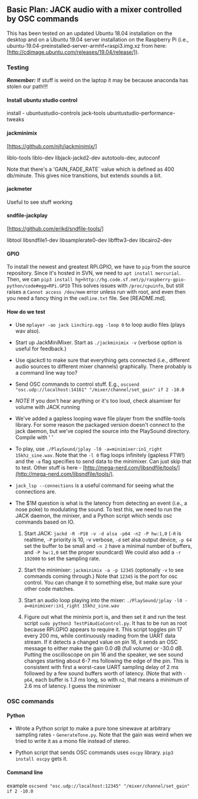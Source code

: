 

## Basic Plan: JACK audio with a mixer controlled by OSC commands

This has been tested on an updated Ubuntu 18.04 installation on the desktop and on a Ubuntu 19.04 server installation on the Raspberry Pi (i.e., ubuntu-19.04-preinstalled-server-armhf+raspi3.img.xz from here:[http://cdimage.ubuntu.com/releases/19.04/release/]).

### Testing

***Remember:*** If stuff is weird on the laptop it may be because anaconda has
stolen our path!!!

#### Install ubuntu studio control
install - ubuntustudio-controls jack-tools ubuntustudio-performance-tweaks

#### jackminimix
[https://github.com/njh/jackminimix/]

liblo-tools liblo-dev libjack-jackd2-dev autotools-dev, autoconf

Note that there's a 'GAIN_FADE_RATE` value which is defined as 400 db/minute.
This gives nice transitions, but extends sounds a bit.

#### jackmeter
Useful to see stuff working

#### sndfile-jackplay
[https://github.com/erikd/sndfile-tools/]

libtool libsndfile1-dev libsamplerate0-dev libfftw3-dev libcairo2-dev

#### GPIO

To install the newest and greatest RPi.GPIO, we have to `pip` from the source
repository. Since it's hosted in SVN, we need to `apt install mercurial`. Then,
we can `pip3 install hg+http://hg.code.sf.net/p/raspberry-gpio-python/code#egg=RPi.GPIO`
This solves issues with `/proc/cpuinfo`, but still raises a `Cannot access
/dev/mem` error unless run with root, and even then you need a fancy thing in
the `cmdline.txt` file. See [README.md].


#### How do we test

  - Use `mplayer -ao jack Linchirp.ogg -loop 0` to loop audio files (plays wav also).
  - Start up JackMiniMixer. Start as `./jackminimix -v` (verbose option is useful for feedback.)
  - Use qjackctl to make sure that everything gets connected (i.e., different audio sources to
    different mixer channels) graphically. There probably is a command line way too?
  - Send OSC commands to control stuff. E.g., `oscsend "osc.udp://localhost:14161" "/mixer/channel/set_gain" if 2 -10.0`
  - *NOTE* If you don't hear anything or it's too loud, check alsamixer for volume with JACK
    running


  - We've added a gapless looping wave file player from the sndfile-tools
    library. For some reason the packaged version doesn't connect to the jack
    daemon, but we've copied the source into the PlaySound directory. Compile
    with ' '
  - To play, use `./PlaySound/jplay -l0 -a=minimixer:in1_right 15khz_sine.wav`.
    Note that the `-l 0` flag loops infinitely (gapless FTW!) and the `-a` flag
    specifies to send data to the minimixer. Can just skip that to test.
    Other stuff is here -
    [http://mega-nerd.com/libsndfile/tools/](http://mega-nerd.com/libsndfile/tools/).

  - `jack_lsp --connections` is a useful command for seeing what the connections are.

  - The $1M question is what is the latency from detecting an event (i.e., a
    nose poke) to modulating the sound. To test this, we need to run the JACK
    daemon, the minixer, and a Python script which sends osc commands based on
    IO.
       1. Start JACK: `jackd -R -P10 -v -d alsa -p64 -n2 -P hw:1,0` (`-R` is
          realtime, `-P` priority is 10, -v verbose, `-d` set alsa output device,
          `-p 64` set the buffer to be small and `-n 2` have a minimal number of
          buffers, and `-P hw:1,0` set the proper soundcard) We could also add
          a `-r 192000` to set the sampling rate.

       2. Start the minimixer: `jackminimix -a -p 12345` (optionally `-v` to
	  see commands coming through.) Note that `12345` is the port for osc
          control. You can change it to something else, but make sure your other
          code matches.

       3. Start an audio loop playing into the mixer: `./PlaySound/jplay -l0
          -a=minimixer:in1_right 15khz_sine.wav`

       4. Figure out what the minimix port is, and then set it and run the test
          script `sudo python3 TestPiAudioControl.py`. It has to be run as root
          because RPi.GPIO appears to require it. This script toggles pin 17
          every 200 ms, while continuously reading from the UART data stream. If
          it detects a changed value on pin 16, it sends an OSC message to
          either make the gain 0.0 dB (full volume) or -30.0 dB. Putting the
          oscilloscope on pin 16 and the speaker, we see sound changes starting
          about 6-7 ms following the edge of the pin. This is consistent with
          first a worst-case UART sampling delay of 2 ms  followed by a few
          sound buffers worth of latency. (Note that with `-p64`, each buffer is
          *1.3 ms* long, so with `n2`, that means a minimum of 2.6 ms of
          latency. I guess the minimixer 

### OSC commands

#### Python

  - Wrote a Python script to make a pure tone sinewave at arbitrary sampling
    rates - `GenerateTone.py`. Note that the gain was weird when we tried to
    write it as a mono file instead of stereo.

  - Python script that sends OSC commands uses `oscpy` library. `pip3 install
    oscpy` gets it.

#### Command line

example `oscsend "osc.udp://localhost:12345" "/mixer/channel/set_gain" if 2 -10.0`
